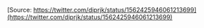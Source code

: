 [Source: https://twitter.com/diprjk/status/1562425946061213699](https://twitter.com/diprjk/status/1562425946061213699)